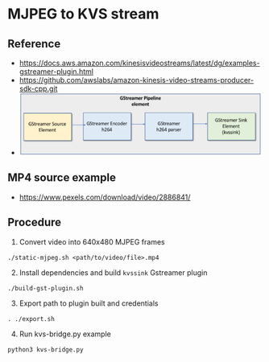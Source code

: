 # MJPEG to KVS stream

## Reference

- https://docs.aws.amazon.com/kinesisvideostreams/latest/dg/examples-gstreamer-plugin.html
- https://github.com/awslabs/amazon-kinesis-video-streams-producer-sdk-cpp.git
- ![alt text](doc/gst-pipeline.png)

## MP4 source example

- https://www.pexels.com/download/video/2886841/

## Procedure

1. Convert video into 640x480 MJPEG frames
```
./static-mjpeg.sh <path/to/video/file>.mp4
```
2. Install dependencies and build `kvssink` Gstreamer plugin
```
./build-gst-plugin.sh
```
3. Export path to plugin built and credentials
```
. ./export.sh
```
4. Run kvs-bridge.py example
```
python3 kvs-bridge.py
```
